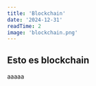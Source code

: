 ```yaml
---
title: 'Blockchain'
date: '2024-12-31'
readTime: 2
image: 'blockchain.png'
---
```


## Esto es blockchain

aaaaa
